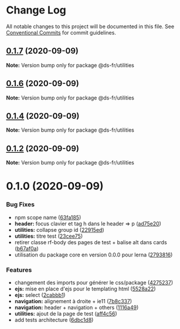 # Change Log

All notable changes to this project will be documented in this file.
See [Conventional Commits](https://conventionalcommits.org) for commit guidelines.

## [0.1.7](https://github.com/GouvernementFR/design-system-developpement/compare/@ds-fr/utilities@0.1.6...@ds-fr/utilities@0.1.7) (2020-09-09)

**Note:** Version bump only for package @ds-fr/utilities





## [0.1.6](https://github.com/GouvernementFR/design-system-developpement/compare/@ds-fr/utilities@0.1.4...@ds-fr/utilities@0.1.6) (2020-09-09)

**Note:** Version bump only for package @ds-fr/utilities





## [0.1.4](https://github.com/GouvernementFR/design-system-developpement/compare/@ds-fr/utilities@0.1.2...@ds-fr/utilities@0.1.4) (2020-09-09)

**Note:** Version bump only for package @ds-fr/utilities





## [0.1.2](https://github.com/GouvernementFR/design-system-developpement/compare/@ds-fr/utilities@0.1.0...@ds-fr/utilities@0.1.2) (2020-09-09)

**Note:** Version bump only for package @ds-fr/utilities





# 0.1.0 (2020-09-09)


### Bug Fixes

* npm scope name ([63fa185](https://github.com/GouvernementFR/design-system-developpement/commit/63fa1854eea7a17bc4c2b11e13b4c8e7d847ed69))
* **header:** focus clavier et tag h dans le header => p ([ad75e20](https://github.com/GouvernementFR/design-system-developpement/commit/ad75e201f694a829b3ddd2c6c0122bd4bf052090))
* **utilities:** collapse group id ([22915ed](https://github.com/GouvernementFR/design-system-developpement/commit/22915edccdcb71e4f60b46e8e8653b3a563f21cf))
* **utilities:** titre test ([23cee75](https://github.com/GouvernementFR/design-system-developpement/commit/23cee759bf7182fe47d5be52e3274053c7de0364))
* retirer classe rf-body des pages de test + balise alt dans cards ([b67af0a](https://github.com/GouvernementFR/design-system-developpement/commit/b67af0af085e7c2941c2789830e0200f42e91d96))
* utilisation du package core en version 0.0.0 pour lerna ([2793816](https://github.com/GouvernementFR/design-system-developpement/commit/279381667b480f4591308e3f8626614661830ab6))


### Features

* changement des imports pour générer le css/package ([4275237](https://github.com/GouvernementFR/design-system-developpement/commit/427523759cf96efbd0f7b8270f5cdb5e560fd9c7))
* **ejs:** mise en place d'ejs pour le templating html ([5528a22](https://github.com/GouvernementFR/design-system-developpement/commit/5528a2252ba75cdc09ccc0e7183ad48ee791f9be))
* **ejs:** select ([2cabbb1](https://github.com/GouvernementFR/design-system-developpement/commit/2cabbb1f651928800a46bab17bdb7629218dfe2a))
* **navigation:** alignement à droite + ie11 ([7b8c337](https://github.com/GouvernementFR/design-system-developpement/commit/7b8c337bdaf1ba8ea250a83e659a337850c451d1))
* **navigation:** header + navigation + others ([1116a49](https://github.com/GouvernementFR/design-system-developpement/commit/1116a491623792610949cbf93c43eb441bd715d2))
* **utilities:** ajout de la page de test ([aff4c56](https://github.com/GouvernementFR/design-system-developpement/commit/aff4c5624c347aa26e498977e724ca69546f8123))
* add tests architecture ([6dbc1d8](https://github.com/GouvernementFR/design-system-developpement/commit/6dbc1d894ac45b54a7dfcac29be327a634992bf9))
